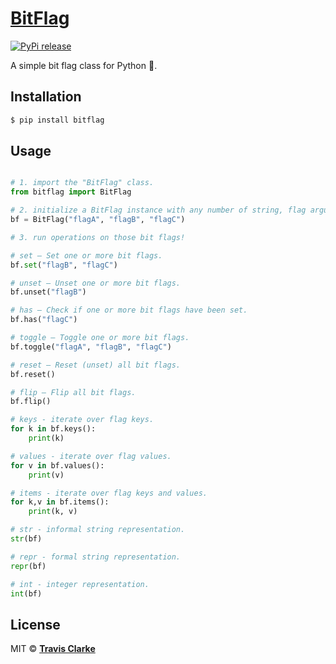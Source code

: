 # [BitFlag](https://pypi.org/project/bitflag/)

[![PyPi release](https://img.shields.io/pypi/v/bitflag.svg)](https://pypi.org/project/bitflag/)

A simple bit flag class for Python 🐍.

## Installation

```bash
$ pip install bitflag
```

## Usage

```python

# 1. import the "BitFlag" class.
from bitflag import BitFlag

# 2. initialize a BitFlag instance with any number of string, flag arguments.
bf = BitFlag("flagA", "flagB", "flagC")

# 3. run operations on those bit flags!

# set – Set one or more bit flags.
bf.set("flagB", "flagC")

# unset – Unset one or more bit flags.
bf.unset("flagB")

# has – Check if one or more bit flags have been set.
bf.has("flagC")

# toggle – Toggle one or more bit flags.
bf.toggle("flagA", "flagB", "flagC")

# reset – Reset (unset) all bit flags.
bf.reset()

# flip – Flip all bit flags.
bf.flip()

# keys - iterate over flag keys.
for k in bf.keys():
    print(k)

# values - iterate over flag values.
for v in bf.values():
    print(v)

# items - iterate over flag keys and values.
for k,v in bf.items():
    print(k, v)

# str - informal string representation.
str(bf)

# repr - formal string representation.
repr(bf)

# int - integer representation.
int(bf)

```

## License

MIT &copy; [**Travis Clarke**](https://blog.travismclarke.com/)
